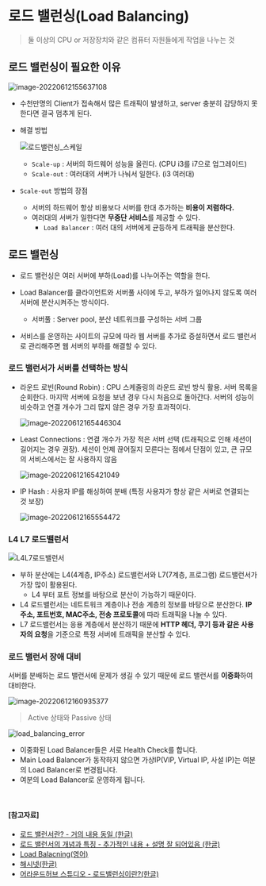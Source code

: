 # 로드 밸런싱(Load Balancing)

> 둘 이상의 CPU or 저장장치와 같은 컴퓨터 자원들에게 작업을 나누는 것



## 로드 밸런싱이 필요한 이유

![image-20220612155637108](network/image-20220612155637108.png)

- 수천만명의 Client가 접속해서 많은 트래픽이 발생하고, server 충분히 감당하지 못한다면 결국 멈추게 된다.

- 해결 방법

  ![로드밸런싱_스케일](network/로드밸런싱_스케일.jpg)

  - `Scale-up` : 서버의 하드웨어 성능을 올린다. (CPU i3를 i7으로 업그레이드)
  - `Scale-out` : 여러대의 서버가 나눠서 일한다. (i3 여러대)

- `Scale-out` 방법의 장점

  - 서버의 하드웨어 항상 비용보다 서버를 한대 추가하는 **비용이 저렴하다.**
  - 여러대의 서버가 일한다면 **무중단 서비스**를 제공할 수 있다.
    - `Load Balancer` : 여러 대의 서버에게 균등하게 트래픽을 분산한다.



## 로드 밸런싱

- 로드 밸런싱은 여러 서버에 부하(Load)를 나누어주는 역할을 한다. 

- Load Balancer를 클라이언트와 서버풀 사이에 두고, 부하가 일어나지 않도록 여러 서버에 분산시켜주는 방식이다.
  - 서버풀 : Server pool, 분산 네트워크를 구성하는 서버 그룹
- 서비스를 운영하는 사이트의 규모에 따라 웹 서버를 추가로 증설하면서 로드 밸런서로 관리해주면 웹 서버의 부하를 해결할 수 있다.

### 로드 밸런서가 서버를 선택하는 방식

- 라운드 로빈(Round Robin) : CPU 스케줄링의 라운드 로빈 방식 활용. 서버 목록을 순회한다. 마지막 서버에 요청을 보낸 경우 다시 처음으로 돌아간다. 서버의 성능이 비슷하고 연결 개수가 그리 많지 않은 경우 가장 효과적이다.

  ![image-20220612165446304](network/image-20220612165446304.png)

- Least Connections : 연결 개수가 가장 적은 서버 선택 (트래픽으로 인해 세션이 길어지는 경우 권장). 세션이 언제 끊어질지 모른다는 점에서 단점이 있고, 큰 규모의 서비스에서는 잘 사용하지 않음

  ![image-20220612165421049](network/image-20220612165421049.png)

- IP Hash : 사용자 IP를 해싱하여 분배 (특정 사용자가 항상 같은 서버로 연결되는 것 보장)

  ![image-20220612165554472](network/image-20220612165554472.png)



### L4 L7 로드밸런서

![L4L7로드밸런서](network/L4L7로드밸런서.png)

- 부하 분산에는 L4(4계층, IP주소) 로드밸런서와 L7(7계층, 프로그램) 로드밸런서가 가장 많이 활용된다.
  - L4 부터 포트 정보를 바탕으로 분산이 가능하기 때문이다.
- L4 로드밸런서는 네트트워크 계층이나 전송 계층의 정보를 바탕으로 분산한다. **IP주소, 포트번호, MAC주소, 전송 프로토콜**에 따라 트래픽을 나눌 수 있다.
- L7 로드밸런서는 응용 계층에서 분산하기 때문에 **HTTP 헤더, 쿠기 등과 같은 사용자의 요청**을 기준으로 특정 서버에 트래픽을 분산할 수 있다. 



### 로드 밸런서 장애 대비

서버를 분배하는 로드 밸런서에 문제가 생길 수 있기 때문에 로드 밸런서를 **이중화**하여 대비한다.

![image-20220612160935377](network/image-20220612160935377.png)

> Active 상태와 Passive 상태

![load_balancing_error](network/load_balancing_error.gif)

- 이중화된 Load Balancer들은 서로 Health Check를 합니다.
- Main Load Balancer가 동작하지 않으면 가상IP(VIP, Virtual IP, 사설 IP)는 여분의 Load Balancer로 변경됩니다.
- 여분의 Load Balancer로 운영하게 됩니다.





<br>

#### [참고자료]

- [로드 밸런서란? - 거의 내용 동일 (한글)](https://www.educative.io/courses/grokking-the-system-design-interview/3jEwl04BL7Q)
- [로드 밸런서의 개념과 특징 - 추가적인 내용 + 설명 잘 되어있음 (한글)](https://m.post.naver.com/viewer/postView.naver?volumeNo=27046347&memberNo=2521903)
- [Load Balacning(영어)](https://nesoy.github.io/articles/2018-06/Load-Balancer)
- [해시넷(한글)](http://wiki.hash.kr/index.php/%EB%A1%9C%EB%93%9C%EB%B0%B8%EB%9F%B0%EC%8B%B1)
- [어라운드허브 스튜디오 - 로드밸런싱이란?(한글)](https://www.youtube.com/watch?v=kYipnodgi2I&ab_channel=%EC%96%B4%EB%9D%BC%EC%9A%B4%EB%93%9C%ED%97%88%EB%B8%8C%EC%8A%A4%ED%8A%9C%EB%94%94%EC%98%A4-AroundHubStudio)